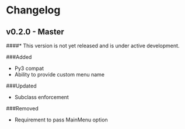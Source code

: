 # Changelog

## v0.2.0 - Master
####* This version is not yet released and is under active development.

###Added

  - Py3 compat
  - Ability to provide custom menu name

###Updated

  - Subclass enforcement

###Removed

  - Requirement to pass MainMenu option
